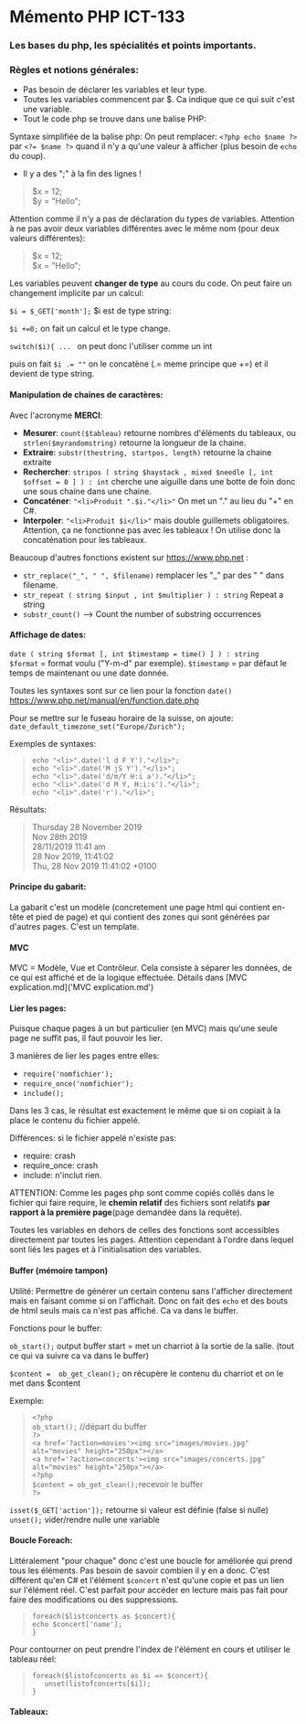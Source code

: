 # Mémento PHP ICT-133
### Les bases du php, les spécialités et points importants.

### Règles et notions générales:
- Pas besoin de déclarer les variables et leur type.
- Toutes les variables commencent par $. Ca indique que ce qui suit c'est une variable.
- Tout le code php se trouve dans une balise PHP:
<?php
echo "salut";
?>

Syntaxe simplifiée de la balise php: On peut remplacer: `<?php echo $name ?>` par `<?= $name ?>`
quand il n'y a qu'une valeur à afficher (plus besoin de `echo` du coup).


- Il y a des ";" à la fin des lignes !

>$x = 12;<br>
$y = "Hello";

Attention comme il n'y a pas de déclaration du types de variables. Attention à ne pas avoir deux variables différentes avec le même nom (pour deux valeurs différentes):

>$x = 12;<br>
$x = "Hello";

Les variables peuvent **changer de type** au cours du code. On peut faire un changement implicite par un calcul:

`$i = $_GET['month'];`  	$i est de type string:

`$i +=0;`	on fait un calcul et le type change.

`switch($i){ ... ` on peut donc l'utiliser comme un int

puis on fait `$i .= ""` on le concatène (.= meme principe que +=) et il devient de type string.


#### Manipulation de chaines de caractères:
Avec l'acronyme **MERCI**:

- **Mesurer**: `count($tableau)` retourne nombres d'éléments du tableaux, ou `strlen($myrandomstring)` retourne la longueur de la chaine.
- **Extraire**: `substr(thestring, startpos, length)` retourne la chaine extraite
- **Rechercher**: `stripos ( string $haystack , mixed $needle [, int $offset = 0 ] ) : int` cherche une aiguille dans une botte de foin donc une sous chaine dans une chaine.
- **Concaténer**: `"<li>Produit ".$i."</li>"` On met un "." au lieu du "+" en C#. 
- **Interpoler**: `"<li>Produit $i</li>"` mais double guillemets obligatoires. Attention, ça ne fonctionne pas avec les tableaux ! On utilise donc la concaténation pour les tableaux.

Beaucoup d'autres fonctions existent sur https://www.php.net :
- `str_replace("_", " ", $filename)` remplacer les "_" par des " " dans filename.
- `str_repeat ( string $input , int $multiplier ) : string` Repeat a string 
- `substr_count()` --> Count the number of substring occurrences

#### Affichage de dates:
`date ( string $format [, int $timestamp = time() ] ) : string`<br>
`$format` = format voulu ("Y-m-d" par exemple).
`$timestamp` = par défaut le temps de maintenant ou une date donnée.

Toutes les syntaxes sont sur ce lien pour la fonction `date()`
https://www.php.net/manual/en/function.date.php

Pour se mettre sur le fuseau horaire de la suisse, on ajoute:
`date_default_timezone_set("Europe/Zurich");`

Exemples de syntaxes:
>`echo "<li>".date('l d F Y')."</li>";`<br>
`echo "<li>".date('M jS Y')."</li>";`<br>
`echo "<li>".date('d/m/Y H:i a')."</li>";`<br>
`echo "<li>".date('d M Y, H:i:s')."</li>";`<br>
`echo "<li>".date('r')."</li>";`<br>

Résultats:<br>
>Thursday 28 November 2019<br>
Nov 28th 2019<br>
28/11/2019 11:41 am<br>
28 Nov 2019, 11:41:02<br>
Thu, 28 Nov 2019 11:41:02 +0100<br>


#### Principe du gabarit:
La gabarit c'est un modèle (concretement une page html qui contient en-tête et pied de page) et qui contient des zones qui sont générées par d'autres pages. C'est un template.

#### MVC
MVC = Modèle, Vue et Contrôleur. Cela consiste à séparer les données, de ce qui est affiché et de la logique effectuée. Détails dans [MVC explication.md]('MVC explication.md')

#### Lier les pages:
Puisque chaque pages à un but particulier (en MVC) mais qu'une seule page ne suffit pas, il faut pouvoir les lier.

3 manières de lier les pages entre elles:
- `require('nomfichier');`
- `require_once('nomfichier');`
- `include();`

Dans les 3 cas, le résultat est exactement le même que si on copiait à la place le contenu du fichier appelé.

Différences: si le fichier appelé n'existe pas:
- require: crash
- require_once: crash
- include: n'inclut rien.


ATTENTION: Comme les pages php sont comme copiés collés dans le fichier qui faire require,  le **chemin relatif** des fichiers sont relatifs **par rapport à la première page**(page demandée dans la requête). 

Toutes les variables en dehors de celles des fonctions sont accessibles directement par toutes les pages. Attention cependant à l'ordre dans lequel sont liés les pages et à l'initialisation des variables.

#### Buffer (mémoire tampon)
Utilité:
Permettre de générer un certain contenu sans l'afficher directement mais en faisant comme si on l'affichait. Donc on fait des `echo` et des bouts de html seuls mais ca n'est pas affiché. Ca va dans le buffer.

Fonctions pour le buffer:

`ob_start();`	output buffer start = met un charriot à la sortie de la salle. (tout ce qui va suivre ca va dans le buffer)

`$content =  ob_get_clean();`	on récupère le contenu du charriot et on le met dans $content


Exemple:

>`<?php`<br>
`ob_start();`	//départ du buffer<br>
`?>`<br>
    `<a href='?action=movies'><img src="images/movies.jpg" alt="movies" height="250px"></a>`<br>
    `<a href='?action=concerts'><img src="images/concerts.jpg" alt="movies" height="250px"></a>`<br>
`<?php`<br>
`$content = ob_get_clean();`recevoir le buffer<br>
`?>`<br>

`isset($_GET['action']);` retourne si valeur est définie (false si nulle)<br>
`unset();`	vider/rendre nulle une variable


#### Boucle Foreach:
Littéralement "pour chaque" donc c'est une boucle for améliorée qui prend tous les éléments. Pas besoin de savoir combien il y en a donc.
C'est différent qu'en C# et l'élément `$concert` n'est qu'une copie et pas un lien sur l'élément réel. C'est parfait pour accéder en lecture mais pas fait pour faire des modifications ou des suppressions.

>`foreach($listconcerts as $concert){`<br>
	`echo $concert['name'];`<br>
`}`<br>

Pour contourner on peut prendre l'index de l'élément en cours et utiliser le tableau réel:<br>
>`foreach($listofconcerts as $i => $concert){`<br>
`	unset(listofconcerts[$i]);`<br>
`}`

#### Tableaux:
